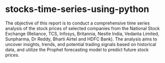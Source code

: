 # stocks-time-series-using-python

The objective of this report is to conduct a comprehensive time series analysis of the stock prices of selected companies from the National Stock Exchange (Reliance, TCS, Infosys, Britannia, Nestle India, Vedanta Limited, Sunpharma, Dr Reddy, Bharti Airtel and HDFC Bank). The analysis aims to uncover insights, trends, and potential trading signals based on historical data, and utilize the Prophet forecasting model to predict future stock prices.
